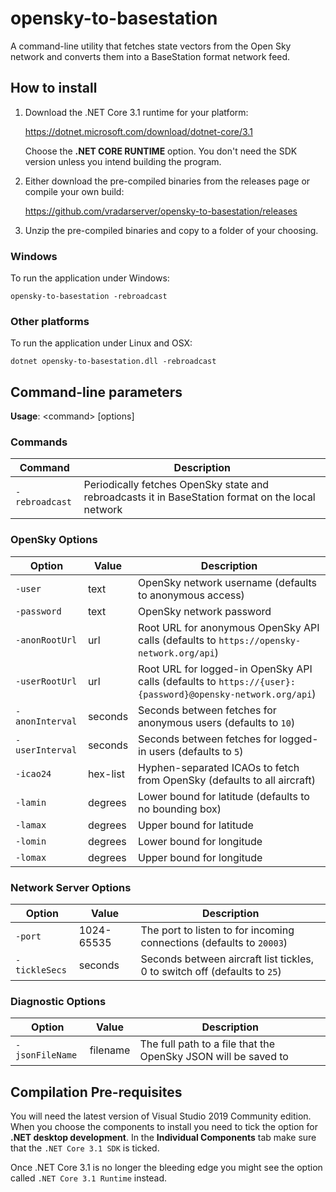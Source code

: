 # opensky-to-basestation
A command-line utility that fetches state vectors from the Open Sky network and converts
them into a BaseStation format network feed.

## How to install

1. Download the .NET Core 3.1 runtime for your platform:

   https://dotnet.microsoft.com/download/dotnet-core/3.1

   Choose the **.NET CORE RUNTIME** option. You don't need the SDK version unless you intend building the program.

2. Either download the pre-compiled binaries from the releases page or compile your own build:

   https://github.com/vradarserver/opensky-to-basestation/releases

3. Unzip the pre-compiled binaries and copy to a folder of your choosing.

### Windows

To run the application under Windows:

```opensky-to-basestation -rebroadcast```

### Other platforms

To run the application under Linux and OSX:

```dotnet opensky-to-basestation.dll -rebroadcast```


## Command-line parameters

**Usage**: \<command> [options]

### Commands

| Command            | Description |
| -                  | -           |
| ```-rebroadcast``` | Periodically fetches OpenSky state and rebroadcasts it in BaseStation format on the local network |

### OpenSky Options
| Option              | Value    | Description |
| -                   | -        | -           |
| ```-user```         | text     | OpenSky network username (defaults to anonymous access) |
| ```-password```     | text     | OpenSky network password |
| ```-anonRootUrl```  | url      | Root URL for anonymous OpenSky API calls (defaults to ```https://opensky-network.org/api```) |
| ```-userRootUrl```  | url      | Root URL for logged-in OpenSky API calls (defaults to ```https://{user}:{password}@opensky-network.org/api```) |
| ```-anonInterval``` | seconds  | Seconds between fetches for anonymous users (defaults to ```10```) |
| ```-userInterval``` | seconds  | Seconds between fetches for logged-in users (defaults to ```5```) |
| ```-icao24```       | hex-list | Hyphen-separated ICAOs to fetch from OpenSky (defaults to all aircraft) |
| ```-lamin```        | degrees  | Lower bound for latitude (defaults to no bounding box) |
| ```-lamax```        | degrees  | Upper bound for latitude |
| ```-lomin```        | degrees  | Lower bound for longitude |
| ```-lomax```        | degrees  | Upper bound for longitude |

### Network Server Options

| Option            | Value      | Description |
| -                 | -          | -           |
| ```-port```       | 1024-65535 | The port to listen to for incoming connections (defaults to ```20003```) |
| ```-tickleSecs``` | seconds    | Seconds between aircraft list tickles, 0 to switch off (defaults to ```25```) |

### Diagnostic Options
| Option              | Value    | Description |
| -                   | -        | -           |
| ```-jsonFileName``` | filename | The full path to a file that the OpenSky JSON will be saved to |

## Compilation Pre-requisites

You will need the latest version of Visual Studio 2019 Community edition. When you choose the components to install you need
to tick the option for **.NET desktop development**. In the **Individual Components** tab make sure that the
```.NET Core 3.1 SDK``` is ticked.

Once .NET Core 3.1 is no longer the bleeding edge you might see the option called ```.NET Core 3.1 Runtime``` instead.
